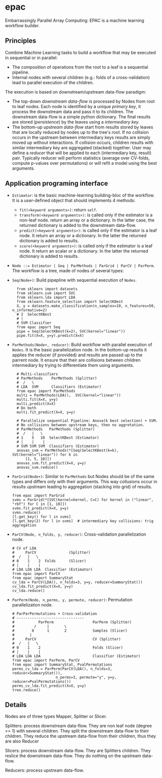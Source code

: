 epac
====

Embarrassingly Parallel Array Computing: EPAC is a machine learning workflow
builder.

Principles
----------

Combine Machine Learning tasks to build a workflow that may be executed in
sequential or in parallel:
- The composition of operations from the root to a leaf is a sequential pipeline.
- Internal nodes with several children (e.g.: folds of a cross-validation) lead
  to parallel execution of the children.

The execution is based on downstream/upstream data-flow paradigm:
- The top-down *downstream data-flow* is processed by Nodes from root to leaf nodes.
  Each node is identified by a unique *primary key*, it process the downstream
  data and pass it to its children. The downstream data-flow is a simple python
  dictionary. The final results are stored (*persistence*) by the leaves using a
  *intermediary key*.
- The bottom-up *upstream data-flow* start from results stored by leaves that 
  are locally reduced by nodes up to the tree's root. If no collision occurs
  in the upstream between intermediary keys results are simply moved up without
  interactions. If collision occurs, children results with similar intermediary key
  are aggregated (stacked) together. User may define a *reducer* that will be 
  applied to each (intermediary key, result) pair. Typically reducer will perform
  statistics (average over CV-folds, compute p-values over permutations) or will
  refit a model using the best arguments.


Application programing interface
--------------------------------

- `Estimator`: is the basic machine-learning building-bloc of the workflow. It is
   a user-defined object that should implements 4 methods:
  - `fit(<keyword arguments>)`: return `self`.
  - `transform(<keyword arguments>)`: is called only if the estimator is a non-leaf node.
     return an array or a dictionary. In the latter case, the returned dictionary
     is added to the downstream data-flow.
  - `predict(<keyword arguments>)`: is called only if the estimator is a leaf node. It return an 
     array or a dictionary. In the latter the returned dictionary is added to 
     results.
  - `score(<keyword arguments>)`: is called only if the estimator is a leaf node. It return an 
     scalar or a dictionary. In the latter the returned dictionary is added to 
     results.
- `Node ::= Estimator | Seq | ParMethods | ParGrid | ParCV | ParPerm`. The workflow
   is a tree, made of nodes of several types:
- `Seq(Node+)`: Build pipepline with sequential execution of `Nodes`.

        from sklearn import datasets
        from sklearn.svm import SVC
        from sklearn.lda import LDA
        from sklearn.feature_selection import SelectKBest
        X, y = datasets.make_classification(n_samples=10, n_features=50, n_informative=2)
        # 2  SelectKBest
        # |
        # SVM Classifier
        from epac import Seq
        pipe = Seq(SelectKBest(k=2), SVC(kernel="linear"))
        pipe.fit(X=X, y=y).predict(X=X)

- `ParMethods(Node+, reducer)`: Build workflow with parallel execution of `Nodes`.
   It is the basic parallelization node. In the bottom-up results it applies the
   reducer (if provided) and results are passed up to the parrent node. It ensure
   that their are collisions between children intermediary by trying to differentiate
   them using arguments.

        # Multi-classifiers
        # ParMethods    ParMethods (Splitter)
        #  /   \
        # LDA  SVM      Classifiers (Estimator)
        from epac import ParMethods
        multi = ParMethods(LDA(),  SVC(kernel="linear"))
        multi.fit(X=X, y=y)
        multi.predict(X=X)
        # Do both
        multi.fit_predict(X=X, y=y)

        # Parallelize sequential Pipeline: Anova(k best selection) + SVM.
        # No collisions between upstream keys, then no aggretation.
        # ParMethods   ParMethods (Splitter)
        #  /   |   \
        # 1    5   10  SelectKBest (Estimator)
        # |    |    |
        # SVM SVM SVM  Classifiers (Estimator)
        anovas_svm = ParMethods(*[Seq(SelectKBest(k=k), SVC(kernel="linear")) for k in 
            [1, 5, 10]])
        anovas_svm.fit_predict(X=X, y=y)
        anovas_svm.reduce()

- `ParGrid(Node+)`: Similar to `ParMethods` but Nodes should be of the same types
   and differs only with their arguments. This way collusions occur in results
   upstream leading to aggregation (stacking into grid) of results.

      from epac import ParGrid
      svms = ParGrid(*[SVC(kernel=kernel, C=C) for kernel in ("linear", "rbf") for C in [1, 10]])
      svms.fit_predict(X=X, y=y)
      svms.reduce()
      [l.get_key() for l in svms]
      [l.get_key(2) for l in svms]  # intermediary key collisions: trig aggregation

- `ParCV(Node, n_folds, y, reducer)`: Cross-validation parallelization node.

      # CV of LDA
      #     ParCV               (Splitter)
      #  /   |   \
      # 0    1    2  Folds      (Slicer)
      # |    |    |
      # LDA LDA LDA  Classifier (Estimator)
      from epac import ParCV
      from epac import SummaryStat
      cv_lda = ParCV(LDA(), n_folds=3, y=y, reducer=SummaryStat())
      cv_lda.fit_predict(X=X, y=y)
      cv_lda.reduce()

- `ParPerm(Node, n_perms, y, permute, reducer)`:  Permutation parallelization node.

      # ParParPermutations + Cross-validation
      # -------------------------------
      #           ParPerm                  ParPerm (Splitter)
      #         /     |       \
      #        0      1       2            Samples (Slicer)
      #       |
      #     ParCV                          CV (Splitter)
      #  /   |   \
      # 0    1    2                        Folds (Slicer)
      # |    |    |
      # LDA LDA LDA                        Classifier (Estimator)
      from epac import ParPerm, ParCV
      from epac import SummaryStat, PvalPermutations
      perms_cv_lda = ParPerm(ParCV(LDA(), n_folds=3, reducer=SummaryStat()),
                          n_perms=3, permute="y", y=y, reducer=PvalPermutations())
      perms_cv_lda.fit_predict(X=X, y=y)
      tree.reduce()

Details
-------

Nodes are of three types Mapper, Splitter or Slicer.

Splitters: process downstream data-flow.
They are non leaf node  (degree >= 1) with several children.
They split the downstream data-flow to their children.
They reduce the upstream data-flow from their children, thus they are
also Reducer

Slicers: process downstream data-flow.
They are Splitters children.
They reslice the downstream data-flow.
They do nothing on the upstream data-flow.

Reducers: process upstream data-flow.

